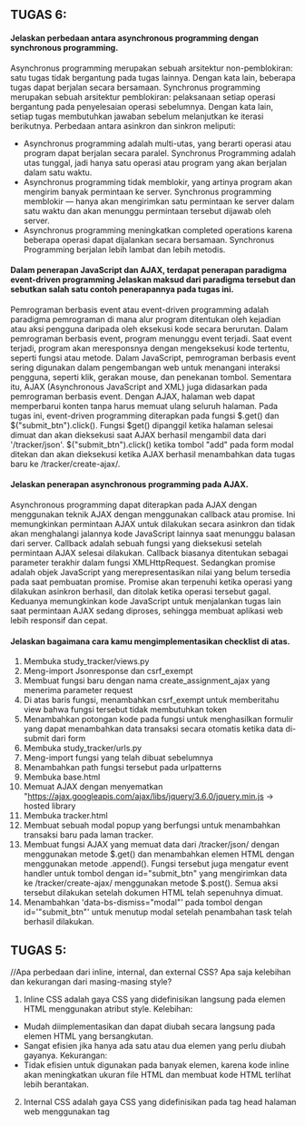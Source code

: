 ## TUGAS 6:
#### Jelaskan perbedaan antara asynchronous programming dengan synchronous programming.
Asynchronus programming merupakan sebuah arsitektur non-pemblokiran: satu tugas tidak bergantung pada tugas lainnya. Dengan kata lain, beberapa tugas dapat berjalan secara bersamaan. Synchronus programming merupakan sebuah arsitektur pemblokiran: pelaksanaan setiap operasi bergantung pada penyelesaian operasi sebelumnya. Dengan kata lain, setiap tugas membutuhkan jawaban sebelum melanjutkan ke iterasi berikutnya.
Perbedaan antara asinkron dan sinkron meliputi:

- Asynchronus programming adalah multi-utas, yang berarti operasi atau program dapat berjalan secara paralel. Synchronus Programming adalah utas tunggal, jadi hanya satu operasi atau program yang akan berjalan dalam satu waktu.
- Asynchronus programming tidak memblokir, yang artinya program akan mengirim banyak permintaan ke server. Synchronus programming memblokir — hanya akan mengirimkan satu permintaan ke server dalam satu waktu dan akan menunggu permintaan tersebut dijawab oleh server.
- Asynchronus programming meningkatkan completed operations karena beberapa operasi dapat dijalankan secara bersamaan. Synchronus Programming berjalan lebih lambat dan lebih metodis.

#### Dalam penerapan JavaScript dan AJAX, terdapat penerapan paradigma event-driven programming Jelaskan maksud dari paradigma tersebut dan sebutkan salah satu contoh penerapannya pada tugas ini.
Pemrograman berbasis event atau event-driven programming adalah paradigma pemrograman di mana alur program ditentukan oleh kejadian atau aksi pengguna daripada oleh eksekusi kode secara berurutan. Dalam pemrograman berbasis event, program menunggu event terjadi. Saat event terjadi, program akan meresponsnya dengan mengeksekusi kode tertentu, seperti fungsi atau metode.
Dalam JavaScript, pemrograman berbasis event sering digunakan dalam pengembangan web untuk menangani interaksi pengguna, seperti klik, gerakan mouse, dan penekanan tombol. Sementara itu, AJAX (Asynchronous JavaScript and XML) juga didasarkan pada pemrograman berbasis event. Dengan AJAX, halaman web dapat memperbarui konten tanpa harus memuat ulang seluruh halaman.
Pada tugas ini, event-driven programming diterapkan pada fungsi $.get() dan $("submit_btn").click(). Fungsi $get() dipanggil ketika halaman selesai dimuat dan akan dieksekusi saat AJAX berhasil mengambil data dari '/tracker/json'. $("submit_btn").click() ketika tombol "add" pada form modal ditekan dan akan dieksekusi ketika AJAX berhasil menambahkan data tugas baru ke /tracker/create-ajax/.

#### Jelaskan penerapan asynchronous programming pada AJAX.
Asynchronous programming dapat diterapkan pada AJAX dengan menggunakan teknik AJAX dengan menggunakan callback atau promise. Ini memungkinkan permintaan AJAX untuk dilakukan secara asinkron dan tidak akan menghalangi jalannya kode JavaScript lainnya saat menunggu balasan dari server. Callback adalah sebuah fungsi yang dieksekusi setelah permintaan AJAX selesai dilakukan. Callback biasanya ditentukan sebagai parameter terakhir dalam fungsi XMLHttpRequest. Sedangkan promise adalah objek JavaScript yang merepresentasikan nilai yang belum tersedia pada saat pembuatan promise. Promise akan terpenuhi ketika operasi yang dilakukan asinkron berhasil, dan ditolak ketika operasi tersebut gagal. Keduanya memungkinkan kode JavaScript untuk menjalankan tugas lain saat permintaan AJAX sedang diproses, sehingga membuat aplikasi web lebih responsif dan cepat.

#### Jelaskan bagaimana cara kamu mengimplementasikan checklist di atas.
1. Membuka study_tracker/views.py
2. Meng-import Jsonresponse dan csrf_exempt
3. Membuat fungsi baru dengan nama create_assignment_ajax yang menerima parameter request
4. Di atas baris fungsi, menambahkan csrf_exempt untuk memberitahu view bahwa fungsi tersebut tidak membutuhkan token
5. Menambahkan potongan kode pada fungsi untuk menghasilkan formulir yang dapat menambahkan data transaksi secara otomatis ketika data di-submit dari form
6. Membuka study_tracker/urls.py
7. Meng-import fungsi yang telah dibuat sebelumnya
8. Menambahkan path fungsi tersebut pada urlpatterns
9. Membuka base.html
10. Memuat AJAX dengan menyematkan "https://ajax.googleapis.com/ajax/libs/jquery/3.6.0/jquery.min.js -> hosted library
11. Membuka tracker.html
12. Membuat sebuah modal popup yang berfungsi untuk menambahkan transaksi baru pada laman tracker.
13. Membuat fungsi AJAX yang memuat data dari /tracker/json/ dengan menggunakan metode $.get() dan menambahkan elemen HTML dengan menggunakan metode .append(). Fungsi tersebut juga mengatur event handler untuk tombol dengan id="submit_btn" yang mengirimkan data ke /tracker/create-ajax/ menggunakan metode $.post(). Semua aksi tersebut dilakukan setelah dokumen HTML telah sepenuhnya dimuat.
13. Menambahkan 'data-bs-dismiss="modal"' pada tombol dengan id='"submit_btn"' untuk menutup modal setelah penambahan task telah berhasil dilakukan.

## TUGAS 5:
//Apa perbedaan dari inline, internal, dan external CSS? Apa saja kelebihan dan kekurangan dari masing-masing style?
1. Inline CSS adalah gaya CSS yang didefinisikan langsung pada elemen HTML menggunakan atribut style.
Kelebihan:
- Mudah diimplementasikan dan dapat diubah secara langsung pada elemen HTML yang bersangkutan.
- Sangat efisien jika hanya ada satu atau dua elemen yang perlu diubah gayanya.
Kekurangan:
- Tidak efisien untuk digunakan pada banyak elemen, karena kode inline akan meningkatkan ukuran file HTML dan membuat kode HTML terlihat lebih berantakan.

2. Internal CSS adalah gaya CSS yang didefinisikan pada tag head halaman web menggunakan tag <style>.
Kelebihan:
- Mudah diimplementasikan dan dikelola dalam satu halaman web.
- Dapat digunakan pada beberapa elemen pada halaman web.
Kekurangan:
- Tidak efisien jika digunakan pada banyak halaman web, karena kode CSS harus didefinisikan di setiap halaman web secara manual.

3. External CSS adalah gaya CSS yang didefinisikan dalam file terpisah dan dihubungkan dengan halaman web menggunakan tag <link>.
Kelebihan: 
- Efisien untuk digunakan pada banyak halaman web, karena kode CSS hanya perlu didefinisikan sekali dan dapat digunakan pada semua halaman web.
- Mudah dikelola dan dapat diubah dengan mudah.
Kekurangan:
- Memerlukan waktu lebih lama untuk memuat file CSS eksternal, terutama jika file tersebut besar.

//Jelaskan tag HTML5 yang kamu ketahui.
1. <input> merupakan tag yang menentukan bidang input tempat pengguna dapat memasukkan data.
2. <br> merupakan tag yang menyisipkan satu jeda baris.
3. <div> merupakan tag yang mendefinisikan divisi atau bagian dalam dokumen HTML.

//Jelaskan tipe-tipe CSS selector yang kamu ketahui.
1. Element Selector, yakni selector yang memilih elemen HTML berdasarkan nama tag-nya (elemen).
2. Class Selector, yakni selector yang memilih elemen HTML berdasarkan nilai atribut class-nya. Dalam HTML, class digunakan untuk memberi nama kelas tertentu pada satu atau beberapa elemen. 
3. ID Selector, yakni selector yang memilih elemen HTML berdasarkan nilai atribut id-nya. Dalam HTML, id digunakan untuk memberi identitas unik pada satu elemen.

//Jelaskan bagaimana cara kamu mengimplementasikan checklist di atas.
- Halaman login
1. Membuat divisi dengan kelas "container-fluid" dan memasukkan table login
2. Membuat inline CSS dengan class selector "login" untuk mengatur maksimal panjang, margin, dan font
3. Membuat divisi dengan kelas "login" persis di bawah divisi "container-fluid"
4. Membuat inline CSS dengan class selector "center" untuk mengatur letak text & margin persis di tengah
5. Mengimplementasikan selector "center" pada header dan table
6. Membuat inline CSS dengan class selector "margin-top" untuk mengatur margin atas
7. Mengimplementasikan selector "margin-top" pada tiap <td>
8. Membuat inline CSS dengan class selector "btn" untuk mengatur panjang tombol
9. Mengimplementasikan selector "btn" pada button
- Halaman Register: Kurang lebih sama dengan halaman login
- Halaman Add: 
10. Menambahkan navbar yang sama dengan halaman tracker
11. Membuat divisi dengan kelas "container-fluid" dan memasukkan elemen-lemen input
11. Membuat inline CSS dengan class selector "navbar-brand" untuk mengatur letak navbar brand persis di tengah dan mengimplementasikannya
12. Membuat inline CSS dengan class selector "add" untuk mengatur container "add"
13. Membuat inline CSS dengan class selector "input" untuk mengubah bidang input menjadi transparan dan mengimplementasikannya
14. Membuat inline CSS dengan class selector "label" untuk mengatur margin kanan dari tiap label
15. Membuat inline CSS dengan class selector "background" untuk mengatur warna latar belakang dari container
16. Membuat inline CSS dengan class selector "save" untuk mengatur panjang tombol "save"
17. Membuat inline CSS dengan class selector "center" untuk mengatur letak text & margin persis di tengah dan mengimplementasikannya
- Cards
18. Meng-import JsonResponse dan csrf_exempt pada views.py untuk menampilkan cards pada data json yang telah didapatkan, dan memimplementasikan keamanan pada form create_assignment
19. Membuat fungsi create_assignment_ajax untuk mengimplementasikan create_assignment, menyimpan data tersebut, dan menampilkannya, dengan menggunakan ajax
20. Melalukan routing fungsi baru pada urls.py
21. Menambahkan "script" dan kode js ajax pada tracker.html untuk menampilkan data dalam bentuk cards dan menampilkan modal tambah transaksi

## TUGAS 4:
//Apa kegunaan {% csrf_token %} pada elemen form? Apa yang terjadi apabila tidak ada potongan kode tersebut pada elemen form?
Pada elemen form, {% csrf_token %} berfungsi untuk membuat dan meng-input token keamanan  CSRF (Cross-Site Request Forgery) ke dalam form HTML. Token keamanan CSRF tersebut bertujuan untuk mencegah serangan CSRF: jenis serangan web dalam bentuk manipulasi tindakan pengguna terautentikasi tanpa sepengetahuan atau persetujuannya.
Django akan menolak permintaan POST yang dikirimkan oleh pengguna apabila form tidak terdapat {% csrf_token %}. Alasannya, pada setiap permintaan POST yang diterima, eksistensi token CSRF akan diperiksa oleh Django, secara default. Django akan menganggap permintaan tersebut tidak valid dan menolak untuk memprosesnya, apabila token tidak ada atau tidak cocok.

//Apakah kita dapat membuat elemen form secara manual (tanpa menggunakan generator seperti {{ form.as_table }})? Jelaskan secara gambaran besar bagaimana cara membuat form secara manual.
Kita dapat membuat elemen form secara manual. Caranya, kita perlu membuat sebuah class form di dalam file forms.py, mengatur field-field dan argumen-argumen untuk setiap field, mengimport form tersebut ke dalam view, dan menampilkan form di dalam template dengan tag-tag yang sesuai.

//Jelaskan proses alur data dari submisi yang dilakukan oleh pengguna melalui HTML form, penyimpanan data pada database, hingga munculnya data yang telah disimpan pada template HTML.
1. Pengguna mengisi HTML form yang telah disediakan oleh website, dan menekan tombol submit.
2. Browser mengirimkan data form tersebut ke server melalui HTTP POST request.
3. Server menerima request tersebut dan menjalankan view yang telah diatur untuk form tersebut.
4. View melakukan validasi data form untuk memastikan bahwa data yang dimasukkan pengguna sesuai dengan aturan yang telah ditentukan. Jika terdapat kesalahan, view akan menampilkan kembali form dengan pesan error yang sesuai.
5. Jika data form valid, view akan menyimpan data tersebut ke dalam database dengan menggunakan model yang telah diatur sebelumnya.
6. Setelah data berhasil disimpan ke dalam database, view akan meredirect pengguna ke halaman sukses atau menampilkan data yang telah disimpan pada halaman yang sesuai.
7. Pada halaman yang sesuai, view akan menampilkan data yang telah disimpan pada template HTML dengan menggunakan tag-tag yang sesuai seperti `{% for %}` atau `{{ }}`.

//Jelaskan bagaimana cara kamu mengimplementasikan checklist di atas.
1. Membuka study_tracker/views.py
2. Menambahkan import redirect, UserCreationForm, dan messages
3. Membuat fungsi bernama register yang menerima parameter request, yang berisi kode untuk menghasilkan formulir registrasi secara otomatis {{ UserCreationForm(request.POST) }} dan menghasilkan akun pengguna ketika data di-submit dari form {{ form.save() }}
4. Membuat file register.html pada folder study_tracker/templates untuk membuat halaman register
5. Membuat form dengan generator {{ form.as_table }}
6. Membuka study_tracker/urls.py
7. Mengimpor fungsi register dan menambahkan path-nya pada urls.py

8. Membuka study_tracker/views.py
9. Menambahkan import authenticate dan login
10. Membuat fungsi bernama login_user yang menerima parameter request, yang berisi kode untuk mengautentikasi pengguna yang ingin login
11. Membuat file login.html pada folder study_tracker/templates untuk membuat halaman login
12. Membuka study_tracker/urls.py
13. Mengimpor fungsi login_user dan menambahkan path-nya pada urls.py
14. Memoodifikasi variable name pada context dalam fungsi show_tracker yang berada pada study_tracker/views.py menjadi {{'name': request.user.username}} agar dapat menampilkan nama sesuai pengguna yang logged in.

15. Membuka study_tracker/views.py
16. Menambahkan import logout
17. Membuat fungsi bernama logout_user yang menerima parameter request, yang berisi kode untuk melakukan mekanisme logout
18. Membuka study_tracker/templates/assignment_list.html 
19. Menambahkan kode pada assignment_list.html untuk menambah tombol logout
20. Membuka study_tracker/urls.py
21. Mengimpor fungsi logout_user dan menambahkan path-nya pada urls.py

22. Membuka study_tracker/views.py
23. Menambahkan import login_required
24. Menambahkan kode {{ @login_required(login_url='/money_tracker/login/') }} di atas fungsi show_tracker agar halaman money tracker hanya dapat diakses oleh pengguna yang sudah login (terautentikasi).


## TUGAS 3:
//Apakah kita dapat menginput data selain melalui form? Namun mengapa form dapat dikatakan lebih baik daripada menggunakan cara tersebut?

Ya, kita dapat menginput data selain melalui form, seperti menggunakan django built-in shell atau django admin. Namun, menggunakan form dapat dikatakan lebih baik daripada cara lainnya karena form dapat digunakan untuk menentukan aturan validasi untuk setiap fields, memastikan bahwa data yang dimasukkan oleh pengguna valid sebelum disimpan ke database. Hal ini dapat membantu mencegah kesalahan dan meningkatkan kualitas data secara keseluruhan. Selain itu, form juga dapat dikustomisasi untuk memenuhi persyaratan tertentu dan dapat diperluas untuk menyertakan fungsionalitas tambahan seperti aturan validasi kustom, widget, dan input masks.

//Jelaskan perbedaan antara JSON, XML, dan HTML!

- JSON adalah format pertukaran data yang ringan dan sepenuhnya language-independent. JSON berbasis 
JavaScipt dan mudah dimengerti dan di-generate. Format JSON mirip dengan maps pada Java.

- XML merupakan mark-up language yang dirancang untuk membawa data. XML mendefinisikan seperangkat aturan untuk mengkodekan dokumen dalam format yang dapat dibaca oleh manusia dan mesin. Perbedaan yang cukup terlihat antara XML dan JSON adalah XML merupakan mark-up language yang menggunakan struktur tag untuk merepresentasikan data

- HTML merupakan markup language yang digunakan untuk menampilkan data, bukan membawa data seperti JSON dan XML.

source: https://www.geeksforgeeks.org/difference-between-json-and-xml/, https://www.geeksforgeeks.org/html-vs-xml/ 

//Jelaskan mengapa kita memerlukan data delivery dalam pengimplementasian sebuah platform.

Pengiriman data adalah aspek penting dari implementasi platform karena beberapa alasan:
1. Data delivery memastikan bahwa data tersedia saat dibutuhkan, dan pengguna dapat mengaksesnya dengan mudah dan efisien, terlepas dari lokasi atau perangkat yang mereka gunakan.
2. Data delivery membantu memastikan bahwa data diproses dan dikirimkan secara real-time untuk mendukung operasi bisnis yang penting.
3. Data delivery dapat mengoptimalkan pemanfaatan sumber daya dengan memastikan bahwa data dikirimkan hanya pada saat dibutuhkan, sehingga menghasilkan kinerja yang lebih baik dan penghematan biaya.
4. Data delivery dapat meningkatkan keamanan data dengan menyediakan protokol transfer dan penyimpanan data yang aman
5. Data delivery dapat memastikan bahwa platform dapat menangani lalu lintas data yang semakin meningkat tanpa mengorbankan kinerja atau pengalaman pengguna.

//Jelaskan bagaimana cara kamu mengimplementasikan checklist di atas.

1. Menjalankan virtual environment
2. Membuat file baru pada folder study_tracker dengan nama forms.py untuk membuat struktur form yang dapat menerima data transaksi baru.
3. Membuka file views.py yang ada pada folder study_tracker dan menambahkan import HttpResponseRedirect, TransactionRecordForm, dan reverse.
4. Membuat fungsi baru dengan nama create_assignment pada file views.py yang menerima parameter request, yang digunakan untuk menghasilkan formulir yang dapat menambahkan data transaksi secara otomatis ketika data di-submit dari form.
5. Membuat berkas HTML baru dengan nama create_assignment.html pada folder study_tracker/templates.
6. Membuka urls.py yang ada pada folder study_tracker dan import fungsi create_assignment, lalu menambahkan path url ke dalam urlpatterns untuk mengakses fungsi create_assignment
7. Membuka tracker.html lalu menambahkan button tambah transaksi baru

8. Membuka views.py yang ada pada folder study_tracker dan membuat fungsi show_xml dan show_json yang menerima parameter request
9. Menambahkan import HttpResponse dan Serializer pada bagian views.py paling atas.
10. Membuat sebuah variabel di dalam fungsi show_xml dan show_json yang menyimpan hasil query dari seluruh data yang ada pada Assignment.
11. Menambahkan return function berupa HttpResponse yang berisi parameter data hasil query yang sudah diserialisasi menjadi XML dan JSON dan parameter content_type="application/xml" (untuk format xml) dan parameter content_type="application/json" (untuk format json)
12. Membuka urls.py yang ada pada folder study_tracker dan import fungsi show_xml & show_json.
13. Menambahka path url ke dalam urlpatterns untuk mengakses kedua fungsi yang sudah diimpor sebelumnya.

14. Membuka views.py yang ada pada folder money_tracker dan membuat sebuah fungsi show_xml_by_id dan show_json_by_id yang menerima parameter request dan ID.
15. Membuat sebuah variabel di dalam fungsi tersebut yang menyimpan hasil query dari data dengan ID tertentu yang ada pada Assignment.
16. Menambahkan return function berupa HttpResponse yang berisi parameter data hasil query yang sudah diserialisasi menjadi JSON atau XML dan parameter content_type dengan value "application/xml" (untuk format XML) atau "application/json" (untuk format JSON).
17. Membuka urls.py yang ada pada folder study_tracker dan impor fungsi show_xml_by_id dan show_json_by_id.
18. Menambahkan path url ke dalam urlpatterns untuk mengakses dua fungsi yang sudah diimpor sebelumnya.


# TUGAS 2:
//Buatlah bagan yang berisi request client ke web aplikasi berbasis Django beserta responnya 
dan jelaskan pada bagan tersebut kaitan antara urls.py, views.py, models.py, dan berkas html

Alur request client ke web aplikasi berbasis django:
1. Django menerima URL, memeriksa berkas urls.py, dan memanggil tampilan (views) 
    yang sesuai dengan URL.
2. Tampilan, yang terletak di views.py, memeriksa models yang relevan.
3. Models diimpor dari file models.py.
4. Views kemudian mengirimkan data ke template yang telah ditentukan di dalam folder template.
5. Templat berisi tag HTML dan Django, dan dengan data itu mengembalikan konten HTML 
    yang telah selesai kembali ke browser.

source: w3schools.com

//Jelaskan kenapa menggunakan virtual environment? Apakah kita tetap dapat membuat aplikasi web 
berbasis Django tanpa menggunakan virtual environment?

Virtual Environment memungkinkan kita untuk memiliki lingkungan yang stabil, reproducible, 
dan portabel. Kita dapat mengendalikan versi paket mana yang diinstal dan kapan paket tersebut 
di-upgrade. Kita juga dapat memiliki venv sebanyak yang kita inginkan. Dengan kata lain, 
virtual environment membantu kita untuk mengisolasi proyek, sehingga perubahan terhadap 
versi paket instalasi dapat diatur dan tidak mempengaruhi proyek lainnya.

Sebenarnya, kita tetap dapat membuat aplikasi web berbasis Django tanpa menggunakan 
virtual environment. Namun, jika kita mengunduh versi paket instalasi terbaru, 
setiap update akan terinstalasi secara default ke global environment, yang akan mempengaruhi 
seluruh proyek. Ini tentunya menjadi masalah karena tiap proyek belum tentu membutuhkan 
versi paket instalasi yang terbaru.

source: https://csguide.cs.princeton.edu/software/virtualenv#:~:text=Virtual%20environments%20let%20you%20have,many%20venvs%20as%20you%20want.
, https://realpython.com/python-virtual-environments-a-primer/#why-do-you-need-virtual-environments 

//Jelaskan bagaimana cara kamu mengimplementasikan poin 1 sampai dengan 4 di atas.

1. Menggunakan perintah "git clone" untuk menyalin repositorinya ke suatu lokasi 
    di dalam sistem berkas (filesystem) komputer.
2. Masuk ke dalam repositori yang sudah di-clone.
3. Menyalakan virtual environment.
4. Menginstal dependencies yang dibutuhkan untuk menjalankan aplikasi.
5. Membuat sebuah django-app bernama study_tracker dengan menggunakan perintah "manage.py 
    startapp study_tracker".
6. Melakukan routing pada django_project: membuka settings.py, lalu menambahkan aplikasi 
study_traker ke dalam variabel INSTALLED_APPS, agar dapat menjalankan aplikasi study_tracker.
7. Membuat model (models.py) pada aplikasi study_tracker yang bernama Assignment 
yang memiliki atribut:
    - name untuk nama tugas dengan tipe CharField,
    - subject untuk mata kuliah tugas dengan tipe CharField,
    - date untuk tenggat waktu tugas dengan tipe DateTimeField,
    - progress untuk indikator progress tugas dengan tipe IntegerField, dan
    - description untuk deskripsi tugas dengan tipe TextField.
8. Melakukan perintah "manage.py makemigrations" untuk mempersiapkan migrasi skema model 
    ke dalam database Django lokal.
9. Menjalankan perintah "manage.py migrate" untuk menerapkan skema model 
    yang telah dibuat ke dalam database Django lokal.
10. Membuat folder templates pada root folder dan membuat sebuah file baru bernama base.html. 
[file base.html telah terdeteksi sebagai file tempat pada django_project/settings.py]
11. Membuka views.py yang ada pada folder study_tracker dan membuat sebuah fungsi 
    yang menerima parameter request dan mengembalikan render(request, "tracker.html").
12. Membuat sebuah folder bernama templates di dalam folder aplikasi study_tracker dan 
    membuat sebuah berkas bernama tracker.html